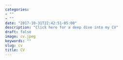```yaml
---
categories:
- ""
- ""
date: "2017-10-31T22:42:51-05:00"
description: "Click here for a deep dive into my CV"
draft: false
image: cv.jpeg
keywords: ""
slug: cv
title: CV
---
```



